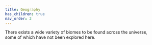 ```yaml
---
title: Geography
has_children: true
nav_order: 3
---
```


There exists a wide variety of biomes to be found across the universe, some of which have not been explored here.
